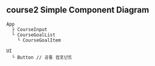 ## course2 Simple Component Diagram

```
App
  ├ CourseInput
  └ CourseGoalList
    └ CourseGoalItem
  
UI
  └ Button // 공통 컴포넌트
```
